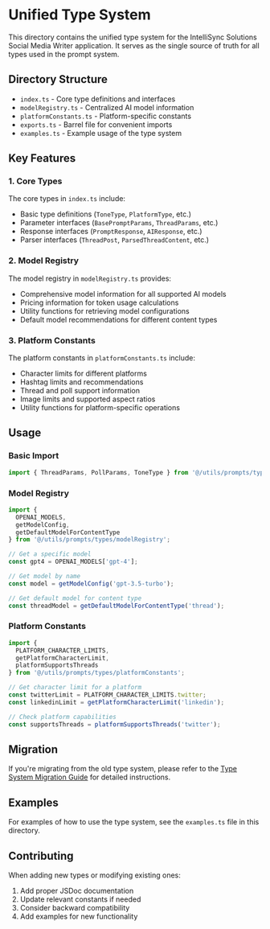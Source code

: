 # Unified Type System

This directory contains the unified type system for the IntelliSync Solutions Social Media Writer application. It serves as the single source of truth for all types used in the prompt system.

## Directory Structure

- `index.ts` - Core type definitions and interfaces
- `modelRegistry.ts` - Centralized AI model information
- `platformConstants.ts` - Platform-specific constants
- `exports.ts` - Barrel file for convenient imports
- `examples.ts` - Example usage of the type system

## Key Features

### 1. Core Types

The core types in `index.ts` include:

- Basic type definitions (`ToneType`, `PlatformType`, etc.)
- Parameter interfaces (`BasePromptParams`, `ThreadParams`, etc.)
- Response interfaces (`PromptResponse`, `AIResponse`, etc.)
- Parser interfaces (`ThreadPost`, `ParsedThreadContent`, etc.)

### 2. Model Registry

The model registry in `modelRegistry.ts` provides:

- Comprehensive model information for all supported AI models
- Pricing information for token usage calculations
- Utility functions for retrieving model configurations
- Default model recommendations for different content types

### 3. Platform Constants

The platform constants in `platformConstants.ts` include:

- Character limits for different platforms
- Hashtag limits and recommendations
- Thread and poll support information
- Image limits and supported aspect ratios
- Utility functions for platform-specific operations

## Usage

### Basic Import

```typescript
import { ThreadParams, PollParams, ToneType } from '@/utils/prompts/types/index';
```

### Model Registry

```typescript
import { 
  OPENAI_MODELS, 
  getModelConfig, 
  getDefaultModelForContentType 
} from '@/utils/prompts/types/modelRegistry';

// Get a specific model
const gpt4 = OPENAI_MODELS['gpt-4'];

// Get model by name
const model = getModelConfig('gpt-3.5-turbo');

// Get default model for content type
const threadModel = getDefaultModelForContentType('thread');
```

### Platform Constants

```typescript
import { 
  PLATFORM_CHARACTER_LIMITS, 
  getPlatformCharacterLimit, 
  platformSupportsThreads 
} from '@/utils/prompts/types/platformConstants';

// Get character limit for a platform
const twitterLimit = PLATFORM_CHARACTER_LIMITS.twitter;
const linkedinLimit = getPlatformCharacterLimit('linkedin');

// Check platform capabilities
const supportsThreads = platformSupportsThreads('twitter');
```

## Migration

If you're migrating from the old type system, please refer to the [Type System Migration Guide](../../../../type-system-migration-guide.md) for detailed instructions.

## Examples

For examples of how to use the type system, see the `examples.ts` file in this directory.

## Contributing

When adding new types or modifying existing ones:

1. Add proper JSDoc documentation
2. Update relevant constants if needed
3. Consider backward compatibility
4. Add examples for new functionality
